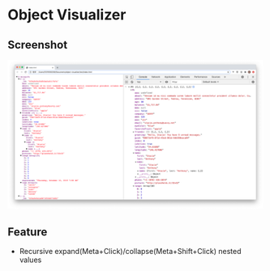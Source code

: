 # Object Visualizer

## Screenshot

![As same as Chrome's object tree](./screenshot.png)

## Feature

- Recursive expand(Meta+Click)/collapse(Meta+Shift+Click) nested values
